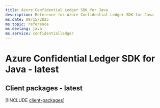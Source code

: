 ```yaml
---
title: Azure Confidential Ledger SDK for Java
description: Reference for Azure Confidential Ledger SDK for Java
ms.date: 09/15/2025
ms.topic: reference
ms.devlang: java
ms.service: confidentialledger
---
```

# Azure Confidential Ledger SDK for Java - latest

## Client packages - latest
[!INCLUDE [client-packages](confidential-ledger-client-index.md)]